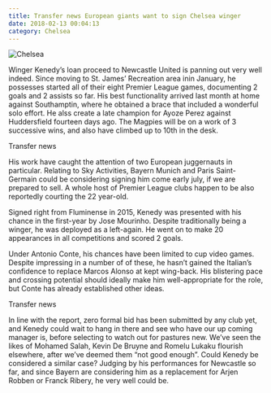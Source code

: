 ```yaml
---
title: Transfer news European giants want to sign Chelsea winger
date: 2018-02-13 00:04:13
category: Chelsea
---
```


![Chelsea](https://www.defendersofsteel.net/content/images/9.jpg)

Winger Kenedy’s loan proceed to Newcastle United is panning out very well indeed. Since moving to St. James’ Recreation area inin January, he possesses started all of their eight Premier League games, documenting 2 goals and 2 assists so far. His best functionality arrived last month at home against Southamptin, where he obtained a brace that included a wonderful solo effort. He alss create a late champion for Ayoze Perez against Huddersfield fourteen days ago. The Magpies will be on a work of 3 successive wins, and also have climbed up to 10th in the desk.

Transfer news

His work have caught the attention of two European juggernauts in particular. Relating to Sky Activities, Bayern Munich and Paris Saint-Germain could be considering signing him come early july, if we are prepared to sell. A whole host of Premier League clubs happen to be also reportedly courting the 22 year-old.

Signed right from Fluminense in 2015, Kenedy was presented with his chance in the first-year by Jose Mourinho. Despite traditionally being a winger, he was deployed as a left-again. He went on to make 20 appearances in all competitions and scored 2 goals.

Under Antonio Conte, his chances have been limited to cup video games. Despite impressing in a number of of these, he hasn’t gained the Italian’s confidence to replace Marcos Alonso at kept wing-back. His blistering pace and crossing potential should ideally make him well-appropriate for the role, but Conte has already established other ideas.

Transfer news

In line with the report, zero formal bid has been submitted by any club yet, and Kenedy could wait to hang in there and see who have our up coming manager is, before selecting to watch out for pastures new.
We’ve seen the likes of Mohamed Salah, Kevin De Bruyne and Romelu Lukaku flourish elsewhere, after we’ve deemed them “not good enough”. Could Kenedy be considered a similar case? Judging by his performances for Newcastle so far, and since Bayern are considering him as a replacement for Arjen Robben or Franck Ribery, he very well could be.
